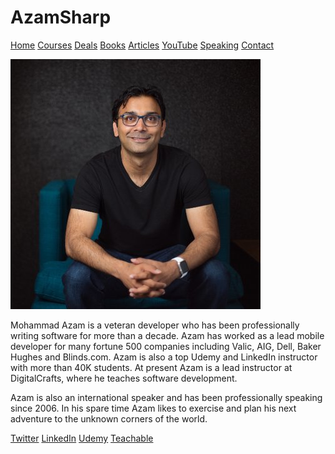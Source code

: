 # AzamSharp

<head>
<link rel="alternate" type="application/atom+xml" title="{{ site.title }}" href="/feed.xml">
</head>

[Home](https://azamsharp.github.io)
[Courses](https://azamsharp.teachable.com/)
[Deals](deals)
[Books](books)
[Articles](articles)
[YouTube](https://www.youtube.com/channel/UCKvDySsrOVgUgRLhWHeyHJA?view_as=subscriber)
[Speaking](speaking)
[Contact](contact)
   



<img src="azam.jpg">

Mohammad Azam is a veteran developer who has been professionally writing software for more than a decade. Azam has worked as a lead mobile developer for many fortune 500 companies including Valic, AIG, Dell, Baker Hughes and Blinds.com. Azam is also a top Udemy and LinkedIn instructor with more than 40K students. At present Azam is a lead instructor at DigitalCrafts, where he teaches software development. 

Azam is also an international speaker and has been professionally speaking since 2006. In his spare time Azam likes to exercise and plan his next adventure to the unknown corners of the world. 


[Twitter](https://twitter.com/azamsharp)
[LinkedIn](https://www.linkedin.com/in/mohammad-azam-5537993/)
[Udemy](https://www.udemy.com/user/mohammad-azam-2/)
[Teachable](https://azamsharp.teachable.com/)
